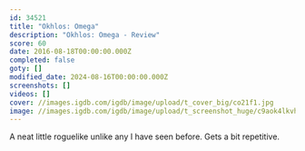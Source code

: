 ```yaml
---
id: 34521
title: "Okhlos: Omega"
description: "Okhlos: Omega - Review"
score: 60
date: 2016-08-18T00:00:00.000Z
completed: false
goty: []
modified_date: 2024-08-16T00:00:00.000Z
screenshots: []
videos: []
cover: //images.igdb.com/igdb/image/upload/t_cover_big/co21f1.jpg
image: //images.igdb.com/igdb/image/upload/t_screenshot_huge/c9aok4lkvhbpnjlx9oz9.jpg
---
```

A neat little roguelike unlike any I have seen before. Gets a bit repetitive.